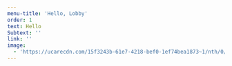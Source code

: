 ```yaml
---
menu-title: 'Hello, Lobby'
order: 1
text: Hello
Subtext: ''
link: ''
image:
  - 'https://ucarecdn.com/15f3243b-61e7-4218-bef0-1ef74bea1873~1/nth/0/'
---
```


